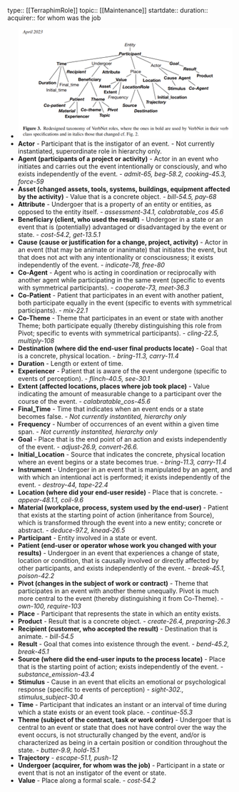 type:: [[TerraphimRole]]
topic:: [[Maintenance]]
startdate::
duration::
acquirer:: for whom was the job

- ![image_1689919930406_0.png](../assets/image_1689919930406_0_1689929729488_0.png)
- **Actor** - Participant that is the instigator of an event. - Not currently instantiated, superordinate role in hierarchy only.
- **Agent (participants of a project or activity)** - Actor	in	an event	who	initiates and carries out	the event intentionally or consciously,	and who exists independently of	the event. - *admit-65, beg-58.2, cooking-45.3, force-59*
- **Asset (changed assets, tools, systems, buildings, equipment affected by the activity)** - Value that is a concrete object. - *bill-54.5, pay-68*
- **Attribute** - Undergoer that is a property of an entity or entities, as opposed to the entity	itself. - *assessment-34.1, calabratable_cos 45.6*
- **Beneficiary (client, who used the result)** - Undergoer in a state or an event that is (potentially) advantaged or disadvantaged by the event or state. - *cost-54.2, get-13.5.1*
- **Cause (cause or justification for a change, project, activity)** - Actor in an event (that may be animate or inanimate) that initiates the event, but that	does not act with any intentionality or consciousness; it exists independently of the event. - *indicate-78, free-80*
- **Co-Agent** - Agent who is acting in coordination or reciprocally with another agent while participating in the same event (specific to events with symmetrical participants). - *cooperate-73, meet-36.3*
- **Co-Patient** - Patient that participates in an event with another patient, both participate equally in the event (specific to events with symmetrical participants). - *mix-22.1*
- **Co-Theme** - Theme that participates in an event or state with another Theme; both participate equally (thereby distinguishing this role from Pivot; specific to events with symmetrical participants). - *cling-22.5, multiply-108*
- **Destination (where did the end-user final products locate)** - Goal that is a concrete, physical location. - *bring-11.3, carry-11.4*
- **Duration** - Length or extent of time.
- **Experiencer** - Patient that is aware of the event undergone (specific to events of perception). - *flinch-40.5, see-30.1*
- **Extent (affected locations, places where job took place)** - Value indicating the amount of measurable change to a participant over the course of	the event. - *calabratable_cos-45.6*
- **Final_Time** - Time that indicates when an event ends or a state becomes false. - *Not currently	instantited, hierarchy only*
- **Frequency** - Number of occurrences of an event within a given time span. - *Not currently	instantited, hierarchy only*
- **Goal** - Place that is the end point of an action and exists independently of the event. - *adjust-26.9, convert-26.6.*
- **Initial_Location** - Source that indicates the concrete, physical location where an event begins or a state becomes true. - *bring-11.3, carry-11.4*
- **Instrument** - Undergoer in an event that is manipulated by an agent, and with which an intentional act is performed; it exists independently of the event. - *destroy-44, tape-22.4*
- **Location (where did your end-user reside)** - Place that is concrete. - *appear-48.1.1, coil-9.6*
- **Material (workplace, process, system used by the end-user)** - Patient that exists at the starting point of action (inheritance from Source), which is transformed through the event into a new entity; concrete or abstract. - *deduce-97.2, knead-26.5*
- **Participant** - Entity involved in a state or event.
- **Patient (end-user or operator whose work you changed with your results)** - Undergoer in an event that experiences a change of state, location or condition, that	is causally involved or directly affected by other participants, and exists independently of the event. - *break-45.1, poison-42.2*
- **Pivot (changes in the subject of work or contract)** - Theme that participates in an event with another theme unequally. Pivot is much more central to the event (thereby distinguishing it from Co-Theme). - *own-100, require-103*
- **Place** - Participant that represents the state in which an entity exists.
- **Product** - Result that is a concrete object. - *create-26.4, preparing-26.3*
- **Recipient (customer, who accepted the result)** - Destination	that	is	animate. - *bill-54.5*
- **Result** - Goal that comes into existence through the event. - *bend-45.2, break-45.1*
- **Source (where did the end-user inputs to the process locate)** - Place that is the starting point of action; exists independently of the event. - *substance_emission-43.4*
- **Stimulus** - Cause in an event that elicits an emotional or psychological response (specific to events of perception) - *sight-302., stimulus_subject-30.4*
- **Time** - Participant that indicates an instant or an interval of time during which a state exists or an event took place. - *continue-55.3*
- **Theme (subject of the contract, task or work order)** - Undergoer that is central to an event or state that does not have control over the way the event occurs, is not structurally changed by the event, and/or is characterized as being in a certain position or condition throughout the state. - *butter-9.9, hold-15.1*
- **Trajectory** - *escape-51.1, push-12*
- **Undergoer (acquirer, for whom was the job)** - Participant in a state or event that is not an instigator of the event or state.
- **Value** - Place along a formal scale. - *cost-54.2*